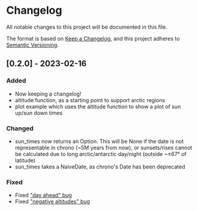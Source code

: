 # Changelog

All notable changes to this project will be documented in this file.

The format is based on [Keep a Changelog](https://keepachangelog.com/en/1.0.0/),
and this project adheres to [Semantic Versioning](https://semver.org/spec/v2.0.0.html).

## [0.2.0] - 2023-02-16
### Added
 - Now keeping a changelog!
 - altitude function, as a starting point to support arctic regions
 - plot example which uses the altitude function to show a plot of sun up/sun down times
### Changed
 - sun_times now returns an Option. This will be None if the date is not representable in chrono (~5M years from now), or sunsets/rises cannot be calculated due to long arctic/antarctic day/night (outside ~±67° of latitude)
 - sun_times takes a NaiveDate, as chrono's Date<T> has been deprecated
### Fixed
 - Fixed ["day ahead" bug](https://github.com/Eroc33/sun-times/issues/1)
 - Fixed ["negative altitudes" bug](https://github.com/Eroc33/sun-times/issues/2)
